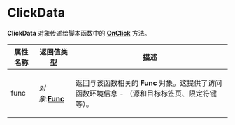 # ClickData

**ClickData** 对象传递给脚本函数中的 **[OnClick](../scripting_events/onclick.zh.md)** 方法。

<table>
<thead><tr><th>
属性名称</th><th>
返回值类型</th><th>
描述
</th></tr></thead><tbody><tr><td>
func</td><td>

*对象:***[Func](func.zh.md)**</td><td>

返回与该函数相关的 **Func** 对象。这提供了访问函数环境信息 - （源和目标标签页、限定符键等）。
</td></tr></tbody>
</table>